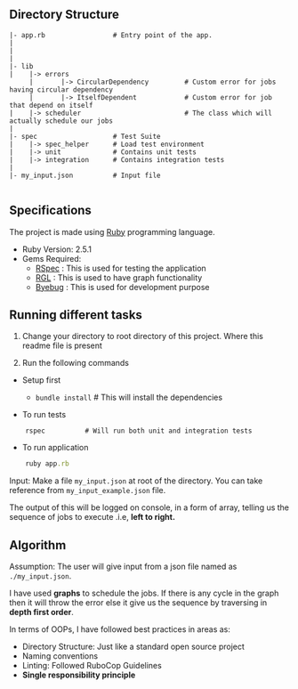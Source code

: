 
## Directory Structure
```
|- app.rb                 # Entry point of the app.
|
|    
|
|- lib
|    |-> errors
     |       |-> CircularDependency         # Custom error for jobs having circular dependency
     |       |-> ItselfDependent            # Custom error for job that depend on itself
|    |-> scheduler                          # The class which will actually schedule our jobs
|
|- spec                   # Test Suite
|    |-> spec_helper      # Load test environment
|    |-> unit             # Contains unit tests
|    |-> integration      # Contains integration tests
|
|- my_input.json          # Input file


```


## Specifications
The project is made using [Ruby](https://www.ruby-lang.org/en/) programming language.

* Ruby Version: 2.5.1
* Gems Required:
  * [RSpec](https://rubygems.org/gems/rspec) : This is used for testing the application
  * [RGL](https://rubygems.org/gems/rgl/versions/0.5.3) : This is used to have graph functionality
  * [Byebug](https://rubygems.org/gems/byebug) : This is used for development purpose



## Running different tasks

1. Change your directory to root directory of this project. Where this readme file is present

2. Run the following commands

* Setup first
    - `bundle install`    # This will install the dependencies

* To run tests
```
    rspec          # Will run both unit and integration tests
```

* To run application
```ruby
    ruby app.rb
```

Input: Make a file `my_input.json` at root of the directory. You can take reference from `my_input_example.json` file.

The output of this will be logged on console, in a form of array, telling us the sequence of jobs to execute .i.e, **left to right.**


## Algorithm
Assumption: The user will give input from a json file named as `./my_input.json`.

I have used **graphs** to schedule the jobs. If there is any cycle in the graph then it will throw the error else it give us the sequence by traversing in **depth first order**. 

In terms of OOPs, I have followed best practices in areas as:

  * Directory Structure: Just like a standard open source project
  * Naming conventions
  * Linting: Followed RuboCop Guidelines
  * __Single responsibility principle__ 

